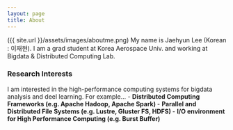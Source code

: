 ```yaml
---
layout: page
title: About
---
```

({{ site.url }}/assets/images/aboutme.png)
My name is Jaehyun Lee (Korean : 이재현). I am a grad student at Korea Aerospace Univ. and working at Bigdata & Distributed Computing Lab.
<h3>Research Interests</h3>
I am interested in the high-performance computing systems for bigdata analysis and deel learning. For example... 
- <strong> Distributed Computing Frameworks (e.g. Apache Hadoop, Apache Spark) </strong>
- <strong> Parallel and Distributed File Systems (e.g. Lustre, Gluster FS, HDFS) </strong>
- <strong> I/O environment for High Performance Computing (e.g. Burst Buffer) </strong>
